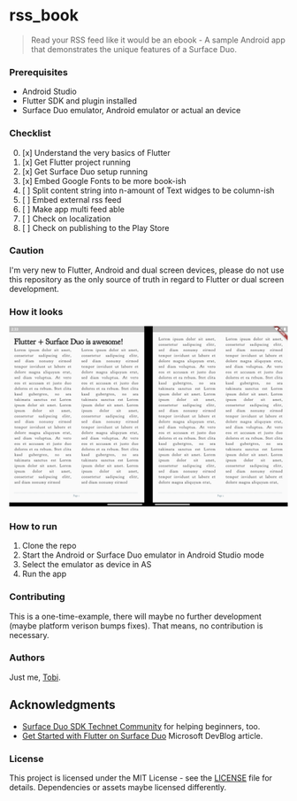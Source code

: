 # rss_book

> Read your RSS feed like it would be an ebook - A sample Android app that demonstrates the unique features of a Surface Duo.

### Prerequisites

* Android Studio
* Flutter SDK and plugin installed
* Surface Duo emulator, Android emulator or actual an device

### Checklist

0. [x] Understand the very basics of Flutter
1. [x] Get Flutter project running
2. [x] Get Surface Duo setup running
3. [x] Embed Google Fonts to be more book-ish
4. [ ] Split content string into n-amount of Text widges to be column-ish
5. [ ] Embed external rss feed
6. [ ] Make app multi feed able
7. [ ] Check on localization
8. [ ] Check on publishing to the Play Store

### Caution

I'm very new to Flutter, Android and dual screen devices, please do not use this repository as the only source of truth in regard to Flutter or dual screen development.

### How it looks

![App](docs/app.png "App")

### How to run

1. Clone the repo
2. Start the Android or Surface Duo emulator in Android Studio mode
3. Select the emulator as device in AS
4. Run the app


### Contributing

This is a one-time-example, there will maybe no further development (maybe platform verison bumps fixes). That means, no contribution is necessary.

### Authors

Just me, [Tobi]([https://tscholze.github.io).


## Acknowledgments

* [Surface Duo SDK Technet Community](https://techcommunity.microsoft.com/t5/surface-duo-sdk/bd-p/SurfaceDuoSDK) for helping beginners, too.
* [Get Started with Flutter on Surface Duo](https://devblogs.microsoft.com/surface-duo/get-started-with-flutter-on-surface-duo/) Microsoft DevBlog article.


### License

This project is licensed under the MIT License - see the [LICENSE](LICENSE) file for details.
Dependencies or assets maybe licensed differently.

